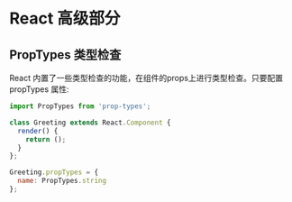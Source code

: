 # React 高级部分

## PropTypes 类型检查
React 内置了一些类型检查的功能，在组件的props上进行类型检查。只要配置 propTypes 属性:

```javascript
import PropTypes from 'prop-types';

class Greeting extends React.Component {
  render() {
    return ();
  }
};

Greeting.propTypes = {
  name: PropTypes.string
};
```


